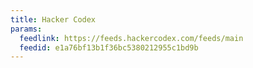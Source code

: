 ```yaml
---
title: Hacker Codex
params:
  feedlink: https://feeds.hackercodex.com/feeds/main
  feedid: e1a76bf13b1f36bc5380212955c1bd9b
---
```

